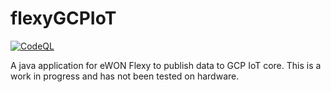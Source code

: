# flexyGCPIoT
[![CodeQL](https://github.com/complacentsee/flexyGCPIoT/actions/workflows/codeql-analysis.yml/badge.svg)](https://github.com/complacentsee/flexyGCPIoT/actions/workflows/codeql-analysis.yml)

A java application for eWON Flexy to publish data to GCP IoT core.
This is a work in progress and has not been tested on hardware. 
